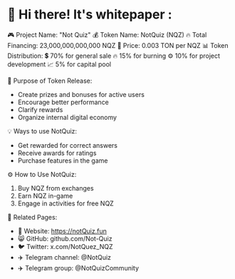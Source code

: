 # 👋 Hi there! It's whitepaper :

🎮 Project Name: "Not Quiz"
💰 Token Name: NotQuiz (NQZ)
🔥 Total Financing: 23,000,000,000,000 NQZ
💱 Price: 0.003 TON per NQZ
📊 Token Distribution:
💲 70% for general sale
🔥 15% for burning
⚙️ 10% for project development
📈 5% for capital pool

🎯 Purpose of Token Release:
- Create prizes and bonuses for active users
- Encourage better performance
- Clarify rewards
- Organize internal digital economy

💡 Ways to use NotQuiz:
- Get rewarded for correct answers
- Receive awards for ratings
- Purchase features in the game

⚙️ How to Use NotQuiz:
1. Buy NQZ from exchanges
2. Earn NQZ in-game
3. Engage in activities for free NQZ

🔗 Related Pages:
- 🔮 Website: https://notQuiz.fun
- 😸 GitHub: github.com/Not-Quiz
- 🐦 Twitter: x.com/NotQuez_NQZ
- ✈️ Telegram channel: @NotQuiz
- ✈️ Telegram group: @NotQuizCommunity

